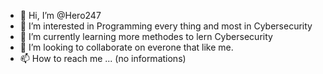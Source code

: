 - 👋 Hi, I’m @Hero247
- 👀 I’m interested in Programming every thing and most in Cybersecurity
- 🌱 I’m currently learning more methodes to lern Cybersecurity
- 💞️ I’m looking to collaborate on everone that like me.
- 📫 How to reach me ... (no informations)

<!---
Hero247/Hero247 is a ✨ special ✨ repository because its `README.md` (this file) appears on your GitHub profile.
You can click the Preview link to take a look at your changes.
--->
